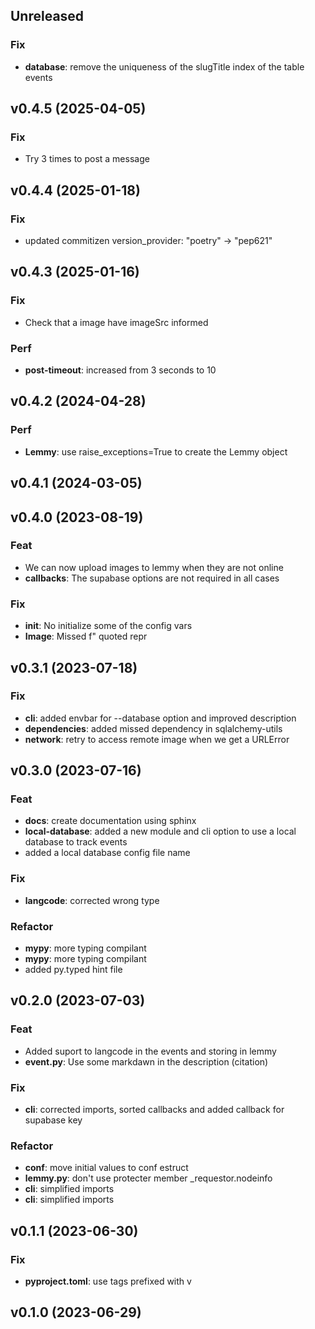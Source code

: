 ## Unreleased

### Fix

- **database**: remove the uniqueness of the slugTitle index of the table events

## v0.4.5 (2025-04-05)

### Fix

- Try 3 times to post a message

## v0.4.4 (2025-01-18)

### Fix

- updated commitizen version_provider: "poetry" -> "pep621"

## v0.4.3 (2025-01-16)

### Fix

- Check that a image have imageSrc informed

### Perf

- **post-timeout**: increased from 3 seconds to 10

## v0.4.2 (2024-04-28)

### Perf

- **Lemmy**: use raise_exceptions=True to create the Lemmy object

## v0.4.1 (2024-03-05)

## v0.4.0 (2023-08-19)

### Feat

- We can now upload images to lemmy when they are not online
- **callbacks**: The supabase options are not required in all cases

### Fix

- **__init__**: No initialize some of the config vars
- **Image**: Missed f" quoted repr

## v0.3.1 (2023-07-18)

### Fix

- **cli**: added envbar for --database option and improved description
- **dependencies**: added missed dependency in sqlalchemy-utils
- **network**: retry to access remote image when we get a URLError

## v0.3.0 (2023-07-16)

### Feat

- **docs**: create documentation using sphinx
- **local-database**: added a new module and cli option to use a local database to track events
- added a local database config file name

### Fix

- **langcode**: corrected wrong type

### Refactor

- **mypy**: more typing compilant
- **mypy**: more typing compilant
- added py.typed hint file

## v0.2.0 (2023-07-03)

### Feat

- Added suport to langcode in the events and storing in lemmy
- **event.py**: Use some markdawn in the description (citation)

### Fix

- **cli**: corrected imports, sorted callbacks and added callback for supabase key

### Refactor

- **conf**: move initial values to conf estruct
- **lemmy.py**: don't use protecter member _requestor.nodeinfo
- **cli**: simplified imports
- **cli**: simplified imports

## v0.1.1 (2023-06-30)

### Fix

- **pyproject.toml**: use tags prefixed with v

## v0.1.0 (2023-06-29)
